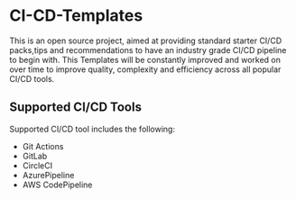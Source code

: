 # CI-CD-Templates
This is an open source project, aimed at providing standard starter CI/CD packs,tips and recommendations to have an industry grade CI/CD pipeline to begin with.
This Templates will be constantly improved and worked on over time to improve quality, complexity and efficiency across all popular CI/CD tools.

## Supported CI/CD Tools
Supported CI/CD tool includes the following:
- Git Actions
- GitLab
- CircleCI
- AzurePipeline
- AWS CodePipeline
